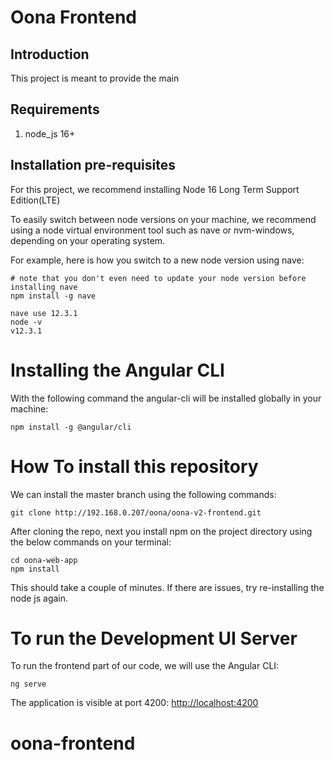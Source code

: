 # Oona Frontend

## Introduction
This project is meant to provide the main

## Requirements
1. node_js 16+

## Installation pre-requisites
For this project, we recommend installing Node 16 Long Term Support Edition(LTE)

To easily switch between node versions on your machine, we recommend using a node virtual environment tool such as nave or nvm-windows, depending on your operating system.

For example, here is how you switch to a new node version using nave:

    # note that you don't even need to update your node version before installing nave
    npm install -g nave
    
    nave use 12.3.1
    node -v
    v12.3.1

# Installing the Angular CLI

With the following command the angular-cli will be installed globally in your machine:

    npm install -g @angular/cli 

# How To install this repository

We can install the master branch using the following commands:

    git clone http://192.168.0.207/oona/oona-v2-frontend.git

After cloning the repo, next you install npm on the project directory using the below commands on your terminal:

    cd oona-web-app
    npm install 

This should take a couple of minutes. If there are issues, try re-installing the node js again.

# To run the Development UI Server

To run the frontend part of our code, we will use the Angular CLI:

    ng serve

The application is visible at port 4200: [http://localhost:4200](http://localhost:4200)

# oona-frontend
